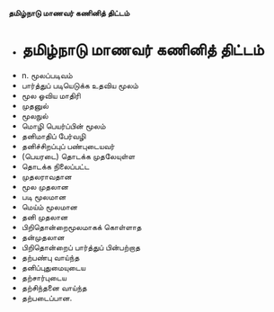 **தமிழ்நாடு மாணவர் கணினித் திட்டம்**
- # தமிழ்நாடு மாணவர் கணினித் திட்டம்
- n. மூலப்படிவம்
- பார்த்துப் படியெடுக்க உதவிய மூலம்
- மூல ஓவிய மாதிரி
- முதனுல்
- மூலநுல்
- மொழி பெயர்ப்பின் மூலம்
- தனிமாதிப் பேர்வழி
- தனிச்சிறப்புப் பண்புடையவர்
- (பெயரடை) தொடக்க முதலேயுள்ள
- தொடக்க நிலைப்பட்ட
- முதலராவதான
- மூல முதலான
- படி மூலமான
- மெய்ம் மூலமான
- தனி முதலான
- பிறிதொன்றைமூலமாகக் கொள்ளாத
- தன்முதலான
- பிறிதொன்றைப் பார்த்துப் பின்பற்றாத
- தற்பண்பு வாய்ந்த
- தனிப்புதுமையுடைய
- தற்சார்புடைய
- தற்சிந்தனை வாய்ந்த
- தற்படைப்பான.

